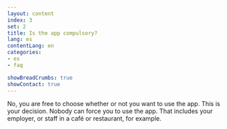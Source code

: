 ```yaml
---
layout: content
index: 3
set: 2
title: Is the app compulsory?
lang: es
contentLang: en
categories:
- es
- faq

showBreadCrumbs: true
showContact: true
---
```


No, you are free to choose whether or not you want to use the app. This is your decision. Nobody can force you to use the app. That includes your employer, or staff in a café or restaurant, for example.
